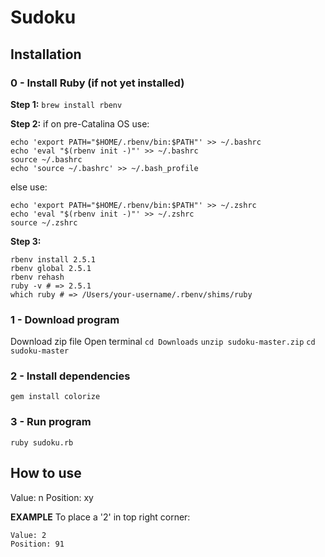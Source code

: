 # Sudoku

## Installation

### 0 - Install Ruby (if not yet installed)

**Step 1:**
```brew install rbenv```

**Step 2:**
if on pre-Catalina OS use:
```
echo 'export PATH="$HOME/.rbenv/bin:$PATH"' >> ~/.bashrc
echo 'eval "$(rbenv init -)"' >> ~/.bashrc
source ~/.bashrc
echo 'source ~/.bashrc' >> ~/.bash_profile
```
else use:
```
echo 'export PATH="$HOME/.rbenv/bin:$PATH"' >> ~/.zshrc
echo 'eval "$(rbenv init -)"' >> ~/.zshrc
source ~/.zshrc
```

**Step 3:**
```
rbenv install 2.5.1
rbenv global 2.5.1
rbenv rehash
ruby -v # => 2.5.1
which ruby # => /Users/your-username/.rbenv/shims/ruby
```

### 1 - Download program
Download zip file
Open terminal
```cd Downloads```
```unzip sudoku-master.zip```
```cd sudoku-master```

### 2 - Install dependencies
```gem install colorize```

### 3 - Run program
```ruby sudoku.rb```


## How to use
Value: n
Position: xy

**EXAMPLE**
To place a '2' in top right corner:
```
Value: 2
Position: 91
```
